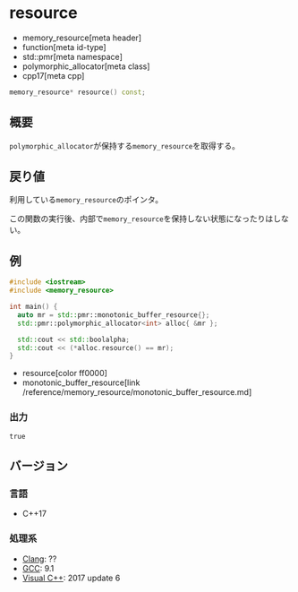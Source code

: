 # resource
* memory_resource[meta header]
* function[meta id-type]
* std::pmr[meta namespace]
* polymorphic_allocator[meta class]
* cpp17[meta cpp]

```cpp
memory_resource* resource() const;
```

## 概要
`polymorphic_allocator`が保持する`memory_resource`を取得する。

## 戻り値
利用している`memory_resource`のポインタ。

この関数の実行後、内部で`memory_resource`を保持しない状態になったりはしない。

## 例
```cpp example
#include <iostream>
#include <memory_resource>

int main() {
  auto mr = std::pmr::monotonic_buffer_resource{};
  std::pmr::polymorphic_allocator<int> alloc{ &mr };

  std::cout << std::boolalpha;
  std::cout << (*alloc.resource() == mr);
}
```
* resource[color ff0000]
* monotonic_buffer_resource[link /reference/memory_resource/monotonic_buffer_resource.md]

### 出力
```
true
```

## バージョン
### 言語
- C++17

### 処理系
- [Clang](/implementation.md#clang): ??
- [GCC](/implementation.md#gcc): 9.1
- [Visual C++](/implementation.md#visual_cpp): 2017 update 6
